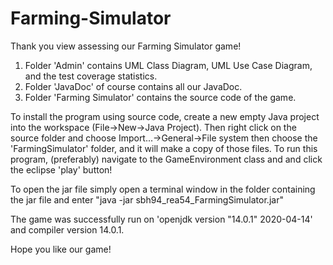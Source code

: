 # Farming-Simulator
Thank you view assessing our Farming Simulator game!

1. Folder 'Admin' contains UML Class Diagram, UML Use Case Diagram, and the test coverage statistics.
2. Folder 'JavaDoc' of course contains all our JavaDoc.
3. Folder 'Farming Simulator' contains the source code of the game.

To install the program using source code, create a new empty Java project into the workspace (File->New->Java Project). Then right click on the source folder and choose Import...->General->File system then choose the 'FarmingSimulator' folder, and it will make a copy of those files. To run this program, (preferably) navigate to the GameEnvironment class and and click the eclipse 'play' button!

To open the jar file simply open a terminal window in the folder containing the jar file and enter
"java -jar sbh94_rea54_FarmingSimulator.jar"

The game was successfully run on 'openjdk version "14.0.1" 2020-04-14' and compiler version 14.0.1.

Hope you like our game!

